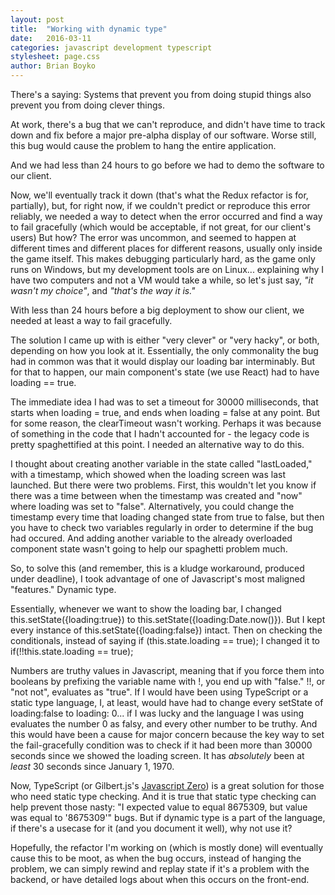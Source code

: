```yaml
---
layout: post
title:  "Working with dynamic type"
date:   2016-03-11
categories: javascript development typescript
stylesheet: page.css
author: Brian Boyko
---
```


There's a saying: Systems that prevent you from doing stupid things also prevent you from doing clever things.  

At work, there's a bug that we can't reproduce, and didn't have time to track down and fix before a major pre-alpha display of our software.  Worse still, this bug would cause the problem to hang the entire application. 

And we had less than 24 hours to go before we had to demo the software to our client. 

Now, we'll eventually track it down (that's what the Redux refactor is for, partially), but, for right now, if we couldn't predict or reproduce this error reliably, we needed a way to detect when the error occurred and find a way to fail gracefully (which would be acceptable, if not great, for our client's users) But how? The error was uncommon, and seemed to happen at different times and different places for different reasons, usually only inside the game itself. This makes debugging particularly hard, as the game only runs on Windows, but my development tools are on Linux... explaining why I have two computers and not a VM would take a while, so let's just say, *"it wasn't my choice"*, and *"that's the way it is."*

With less than 24 hours before a big deployment to show our client, we needed at least a way to fail gracefully.  

The solution I came up with is either "very clever" or "very hacky", or both, depending on how you look at it.  Essentially, the only commonality the bug had in common was that it would display our loading bar interminably.  But for that to happen, our main component's state (we use React) had to have loading == true.  

The immediate idea I had was to set a timeout for 30000 milliseconds, that starts when loading = true, and ends when loading = false at any point. But for some reason, the clearTimeout wasn't working.  Perhaps it was because of something in the code that I hadn't accounted for - the legacy code is pretty spaghettified at this point.  I needed an alternative way to do this.  

I thought about creating another variable in the state called "lastLoaded," with a timestamp, which showed when the loading screen was last launched.  But there were two problems.  First, this wouldn't let you know if there was a time between when the timestamp was created and "now" where loading was set to "false".  Alternatively, you could change the timestamp every time that loading changed state from true to false, but then you have to check two variables regularly in order to determine if the bug had occured.  And adding another variable to the already overloaded component state wasn't going to help our spaghetti problem much. 

So, to solve this (and remember, this is a kludge workaround, produced under deadline), I took advantage of one of Javascript's most maligned "features."  Dynamic type. 

Essentially, whenever we want to show the loading bar, I changed this.setState({loading:true}) to this.setState({loading:Date.now()}).  But I kept every instance of this.setState({loading:false}) intact.  Then on checking the conditionals, instead of saying if (this.state.loading == true); I changed it to if(!!this.state.loading == true);  

Numbers are truthy values in Javascript, meaning that if you force them into booleans by prefixing the variable name with !, you end up with "false."  !!, or "not not", evaluates as "true". If I would have been using TypeScript or a static type language, I, at least, would have had to change every setState of loading:false to loading: 0... if I was lucky and the language I was using evaluates the number 0 as falsy, and every other number to be truthy.  And this would have been a cause for major concern because the key way to set the fail-gracefully condition was to check if it had been more than 30000 seconds since we showed the loading screen.  It has *absolutely* been at *least* 30 seconds since January 1, 1970.  

Now, TypeScript (or Gilbert.js's [Javascript Zero](http://js-zero.com/)) is a great solution for those who need static type checking. And it is true that static type checking can help prevent those nasty: "I expected value to equal 8675309, but value was equal to '8675309'" bugs.  But if dynamic type is a part of the language, if there's a usecase for it (and you document it well), why not use it?

Hopefully, the refactor I'm working on (which is mostly done) will eventually cause this to be moot, as when the bug occurs, instead of hanging the problem, we can simply rewind and replay state if it's a problem with the backend, or have detailed logs about when this occurs on the front-end. 